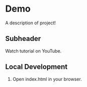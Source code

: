# Demo

A description of project!

## Subheader

Watch tutorial on YouTube.

## Local Development

1. Open index.html in your browser.
